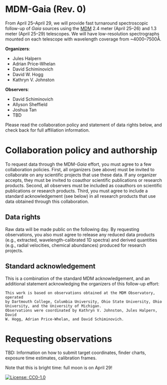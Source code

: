# MDM-Gaia (Rev. 0)

From April 25–April 29, we will provide fast turnaround spectroscopic follow-up of *Gaia* sources using the [MDM](http://mdm.kpno.noao.edu/) 2.4 meter (April 25–26) and 1.3 meter (April 25–29) telescopes. We will have low-resolution spectrographs mounted on each telescope with wavelength coverage from ~4000–7500Å.

**Organizers**:
- Jules Halpern
- Adrian Price-Whelan
- David Schiminovich
- David W. Hogg
- Kathryn V. Johnston

**Observers**:
- David Schiminovich
- Allyson Sheffield
- Joshua Tan
- TBD

Please read the collaboration policy and statement of data rights below, and
check back for full affiliation information.


# Collaboration policy and authorship

To request data through the MDM-*Gaia* effort, you must agree to a few
collaboration policies. First, all organizers (see above) must be invited to
collaborate on any scientific projects that use these data. If any organizer
accepts, they must be invited to coauthor scientific publications or research
products. Second, all observers must be included as coauthors on scientific
publications or research products. Third, you must agree to include a standard
acknowledgement (see below) in all research products that use data obtained
through this collaboration.

## Data rights

Raw data will be made public on the following day. By requesting observations,
you also must agree to release any reduced data products (e.g., extracted,
wavelength-calibrated 1D spectra) and derived quantities (e.g., radial
velocities, chemical abundances) produced for research projects.

## Standard acknowledgement

This is a combination of the standard MDM acknowledgement, and an additional statement acknowledging the organizers of this follow-up effort:

    This work is based on observations obtained at the MDM Observatory, operated
    by Dartmouth College, Columbia University, Ohio State University, Ohio
    University, and the University of Michigan.
    Observations were coordinated by Kathryn V. Johnston, Jules Halpern, David
    W. Hogg, Adrian Price-Whelan, and David Schiminovich.

# Requesting observations

TBD: Information on how to submit target coordinates, finder charts, exposure time estimates, calibration frames.

Note that this is bright time: full moon is on April 29!


[![License: CC0-1.0](https://licensebuttons.net/l/zero/1.0/80x15.png)](http://creativecommons.org/publicdomain/zero/1.0/)
